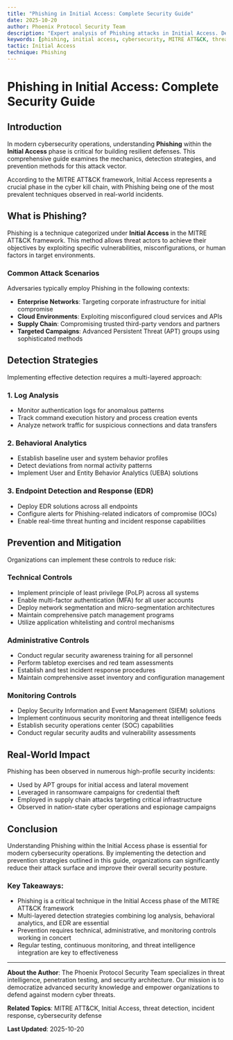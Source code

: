```yaml
---
title: "Phishing in Initial Access: Complete Security Guide"
date: 2025-10-20
author: Phoenix Protocol Security Team
description: "Expert analysis of Phishing attacks in Initial Access. Detection methods, prevention strategies, and real-world defense techniques."
keywords: [phishing, initial access, cybersecurity, MITRE ATT&CK, threat detection]
tactic: Initial Access
technique: Phishing
---
```


# Phishing in Initial Access: Complete Security Guide

## Introduction

In modern cybersecurity operations, understanding **Phishing** within the **Initial Access** phase is critical for building resilient defenses. This comprehensive guide examines the mechanics, detection strategies, and prevention methods for this attack vector.

According to the MITRE ATT&CK framework, Initial Access represents a crucial phase in the cyber kill chain, with Phishing being one of the most prevalent techniques observed in real-world incidents.

## What is Phishing?

Phishing is a technique categorized under **Initial Access** in the MITRE ATT&CK framework. This method allows threat actors to achieve their objectives by exploiting specific vulnerabilities, misconfigurations, or human factors in target environments.

### Common Attack Scenarios

Adversaries typically employ Phishing in the following contexts:

- **Enterprise Networks**: Targeting corporate infrastructure for initial compromise
- **Cloud Environments**: Exploiting misconfigured cloud services and APIs
- **Supply Chain**: Compromising trusted third-party vendors and partners
- **Targeted Campaigns**: Advanced Persistent Threat (APT) groups using sophisticated methods

## Detection Strategies

Implementing effective detection requires a multi-layered approach:

### 1. Log Analysis
- Monitor authentication logs for anomalous patterns
- Track command execution history and process creation events
- Analyze network traffic for suspicious connections and data transfers

### 2. Behavioral Analytics
- Establish baseline user and system behavior profiles
- Detect deviations from normal activity patterns
- Implement User and Entity Behavior Analytics (UEBA) solutions

### 3. Endpoint Detection and Response (EDR)
- Deploy EDR solutions across all endpoints
- Configure alerts for Phishing-related indicators of compromise (IOCs)
- Enable real-time threat hunting and incident response capabilities

## Prevention and Mitigation

Organizations can implement these controls to reduce risk:

### Technical Controls
- Implement principle of least privilege (PoLP) across all systems
- Enable multi-factor authentication (MFA) for all user accounts
- Deploy network segmentation and micro-segmentation architectures
- Maintain comprehensive patch management programs
- Utilize application whitelisting and control mechanisms

### Administrative Controls
- Conduct regular security awareness training for all personnel
- Perform tabletop exercises and red team assessments
- Establish and test incident response procedures
- Maintain comprehensive asset inventory and configuration management

### Monitoring Controls
- Deploy Security Information and Event Management (SIEM) solutions
- Implement continuous security monitoring and threat intelligence feeds
- Establish security operations center (SOC) capabilities
- Conduct regular security audits and vulnerability assessments

## Real-World Impact

Phishing has been observed in numerous high-profile security incidents:

- Used by APT groups for initial access and lateral movement
- Leveraged in ransomware campaigns for credential theft
- Employed in supply chain attacks targeting critical infrastructure
- Observed in nation-state cyber operations and espionage campaigns

## Conclusion

Understanding Phishing within the Initial Access phase is essential for modern cybersecurity operations. By implementing the detection and prevention strategies outlined in this guide, organizations can significantly reduce their attack surface and improve their overall security posture.

### Key Takeaways:

- Phishing is a critical technique in the Initial Access phase of the MITRE ATT&CK framework
- Multi-layered detection strategies combining log analysis, behavioral analytics, and EDR are essential
- Prevention requires technical, administrative, and monitoring controls working in concert
- Regular testing, continuous monitoring, and threat intelligence integration are key to effectiveness

---

**About the Author**: The Phoenix Protocol Security Team specializes in threat intelligence, penetration testing, and security architecture. Our mission is to democratize advanced security knowledge and empower organizations to defend against modern cyber threats.

**Related Topics**: MITRE ATT&CK, Initial Access, threat detection, incident response, cybersecurity defense

**Last Updated**: 2025-10-20
